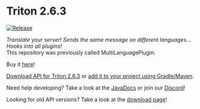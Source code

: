 # Triton 2.6.3
[![Release](https://jitpack.io/v/diogotcorreia/Triton.svg)](https://jitpack.io/#diogotcorreia/Triton)  

_Translate your server! Sends the same message on different languages... Hooks into all plugins!_  
This repository was previously called MultiLanguagePlugin.

Buy it [here](https://www.spigotmc.org/resources/triton.30331/)!


[Download API for Triton 2.6.3](https://cdn.rexcantor64.com/triton/api/TritonAPI-v2.5.0.jar) or [add it to your project using Gradle/Maven](https://jitpack.io/#diogotcorreia/Triton).

Need help developing? Take a look at the [JavaDocs](https://triton.rexcantor64.com/javadocs) or join our [Discord](https://triton.rexcantor64.com/discord)!

Looking for old API versions? Take a look at the [download page](https://github.com/diogotcorreia/Triton/wiki/Downloads)!
